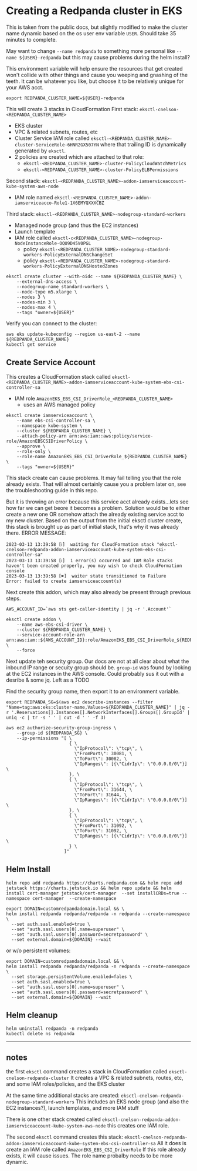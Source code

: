 # Creating a Redpanda cluster in EKS

This is taken from the public docs, but slightly modified to make the cluster name dynamic based on the os user env variable `USER`.   Should take 35 minutes to complete.

May want to change `--name redpanda` to something more personal like `--name ${USER}-redpanda` but this may cause problems during the helm install?

This environment variable will help ensure the resources that get created won't collide with other things and cause you weeping and gnashing of the teeth.  It can be whatever you like, but choose it to be relatively unique for your AWS acct.

```
export REDPANDA_CLUSTER_NAME=${USER}-redpanda
```

This will create 3 stacks in CloudFormation 
First stack: `eksctl-cnelson-<REDPANDA_CLUSTER_NAME>`
* EKS cluster
* VPC & related subnets, routes, etc
* Cluster Service IAM role called `eksctl-<REDPANDA_CLUSTER_NAME>-cluster-ServiceRole-6HNR2GX507YN` where that trailing ID is dynamically generated by `eksctl`.
* 2 policies are created which are attached to that role:
  * `eksctl-<REDPANDA_CLUSTER_NAME>-cluster-PolicyCloudWatchMetrics`
  * `eksctl-<REDPANDA_CLUSTER_NAME>-cluster-PolicyELBPermissions`

Second stack: `eksctl-<REDPANDA_CLUSTER_NAME>-addon-iamserviceaccount-kube-system-aws-node`
* IAM role named `eksctl-<REDPANDA_CLUSTER_NAME>-addon-iamserviceacco-Role1-1X6EMYQXXXCBZ`

Third stack: `eksctl-<REDPANDA_CLUSTER_NAME>-nodegroup-standard-workers`
* Managed node group (and thus the EC2 instances)
* Launch template
* IAM role called `eksctl-c<REDPANDA_CLUSTER_NAME>-nodegroup-NodeInstanceRole-OQU9D45V0PGL`
  * policy `eksctl-<REDPANDA_CLUSTER_NAME>-nodegroup-standard-workers-PolicyExternalDNSChangeSet`
  * policy `eksctl-<REDPANDA_CLUSTER_NAME>-nodegroup-standard-workers-PolicyExternalDNSHostedZones`

```
eksctl create cluster --with-oidc --name ${REDPANDA_CLUSTER_NAME} \
    --external-dns-access \
    --nodegroup-name standard-workers \
    --node-type m5.xlarge \
    --nodes 3 \
    --nodes-min 3 \
    --nodes-max 4 \
    --tags "owner=${USER}"
```

Verify you can connect to the cluster:

```
aws eks update-kubeconfig --region us-east-2 --name ${REDPANDA_CLUSTER_NAME}
kubectl get service
```


## Create Service Account

This creates a CloudFormation stack called `eksctl-<REDPANDA_CLUSTER_NAME>-addon-iamserviceaccount-kube-system-ebs-csi-controller-sa`
* IAM role `AmazonEKS_EBS_CSI_DriverRole_<REDPANDA_CLUSTER_NAME>`
  * uses an AWS managed policy

```
eksctl create iamserviceaccount \
    --name ebs-csi-controller-sa \
    --namespace kube-system \
    --cluster ${REDPANDA_CLUSTER_NAME} \
    --attach-policy-arn arn:aws:iam::aws:policy/service-role/AmazonEBSCSIDriverPolicy \
    --approve \
    --role-only \
    --role-name AmazonEKS_EBS_CSI_DriverRole_${REDPANDA_CLUSTER_NAME} \
    --tags "owner=${USER}"
```

This stack create can cause problems.   It may fail telling you that the role already exists.   That will almost certainly cause you a problem later on, see the troubleshooting guide in this repo.

But it is throwing an error because this service acct already exists...lets see how far we can get beore it becomes a problem.   Solution would be to either create a new one OR somehow attach the already existing service acct to my new cluster.  Based on the output from the initial eksctl cluster create, this stack is brought up as part of initial stack, that's why it was already there.
ERROR MESSAGE:

```
2023-03-13 13:39:58 [ℹ]  waiting for CloudFormation stack "eksctl-cnelson-redpanda-addon-iamserviceaccount-kube-system-ebs-csi-controller-sa"
2023-03-13 13:39:58 [ℹ]  1 error(s) occurred and IAM Role stacks haven't been created properly, you may wish to check CloudFormation console
2023-03-13 13:39:58 [✖]  waiter state transitioned to Failure
Error: failed to create iamserviceaccount(s)
```




Next create this addon, which may also already be present through previous steps.

```
AWS_ACCOUNT_ID=`aws sts get-caller-identity | jq -r '.Account'`

eksctl create addon \
    --name aws-ebs-csi-driver \
    --cluster ${REDPANDA_CLUSTER_NAME} \
    --service-account-role-arn arn:aws:iam::${AWS_ACCOUNT_ID}:role/AmazonEKS_EBS_CSI_DriverRole_${REDPANDA_CLUSTER_NAME} \
    --force
```

Next update teh security group.  Our docs are not at all clear about what the inbound IP range or secuity group should be.  `group-id` was found by looking at the EC2 instances in the AWS console.   Could probably sus it out with a desribe & some jq.   Left as a TODO

Find the security group name, then export it to an environment variable.

```
export REDPANDA_SG=$(aws ec2 describe-instances --filter "Name=tag:aws:eks:cluster-name,Values=${REDPANDA_CLUSTER_NAME}" | jq -r '.Reservations[].Instances[].NetworkInterfaces[].Groups[].GroupId' | uniq -c | tr -s ' ' | cut -d ' ' -f 3)
```


```
aws ec2 authorize-security-group-ingress \
    --group-id ${REDPANDA_SG} \
    --ip-permissions "[ \
                        { \
                          \"IpProtocol\": \"tcp\", \
                          \"FromPort\": 30081, \
                          \"ToPort\": 30082, \
                          \"IpRanges\": [{\"CidrIp\": \"0.0.0.0/0\"}] \
                        }, \
                        { \
                          \"IpProtocol\": \"tcp\", \
                          \"FromPort\": 31644, \
                          \"ToPort\": 31644, \
                          \"IpRanges\": [{\"CidrIp\": \"0.0.0.0/0\"}] \
                        }, \
                        { \
                          \"IpProtocol\": \"tcp\", \
                          \"FromPort\": 31092, \
                          \"ToPort\": 31092, \
                          \"IpRanges\": [{\"CidrIp\": \"0.0.0.0/0\"}] \
                        } \
                      ]"

```


## Helm Install

```
helm repo add redpanda https://charts.redpanda.com && helm repo add jetstack https://charts.jetstack.io && helm repo update && helm install cert-manager jetstack/cert-manager  --set installCRDs=true --namespace cert-manager  --create-namespace
```


```
export DOMAIN=customredpandadomain.local && \
helm install redpanda redpanda/redpanda -n redpanda --create-namespace \
  --set auth.sasl.enabled=true \
  --set "auth.sasl.users[0].name=superuser" \
  --set "auth.sasl.users[0].password=secretpassword" \
  --set external.domain=${DOMAIN} --wait
```

or w/o persistent volumes:

```
export DOMAIN=customredpandadomain.local && \
helm install redpanda redpanda/redpanda -n redpanda --create-namespace \
  --set storage.persistentVolume.enabled=fales \
  --set auth.sasl.enabled=true \
  --set "auth.sasl.users[0].name=superuser" \
  --set "auth.sasl.users[0].password=secretpassword" \
  --set external.domain=${DOMAIN} --wait
```



## Helm cleanup

```
helm uninstall redpanda -n redpanda
kubectl delete ns redpanda
```


----

## notes

the first `eksctl` command creates a stack in CloudFormation called `eksctl-cnelson-redpanda-cluster`
It creates a VPC & related subnets, routes, etc, and some IAM roles/policies, and the EKS cluster

At the same time additional stacks are created:
`eksctl-cnelson-redpanda-nodegroup-standard-workers`
This includes an EKS node group (and also the EC2 instances?), launch templates, and more IAM stuff

There is one other stack created called `eksctl-cnelson-redpanda-addon-iamserviceaccount-kube-system-aws-node` 
this creates one IAM role.

The second `eksctl` command creates this stack: `eksctl-cnelson-redpanda-addon-iamserviceaccount-kube-system-ebs-csi-controller-sa`
All it does is create an IAM role called `AmazonEKS_EBS_CSI_DriverRole`
If this role already exists, it will cause issues.   The role name probalby needs to be more dynamic.


